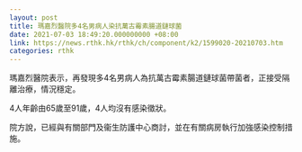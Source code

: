 ```yaml
---
layout: post
title: 瑪嘉烈醫院多4名男病人染抗萬古霉素腸道鏈球菌
date: 2021-07-03 18:49:20.000000000 +08:00
link: https://news.rthk.hk/rthk/ch/component/k2/1599020-20210703.htm
categories: rthk
---
```


瑪嘉烈醫院表示，再發現多4名男病人為抗萬古霉素腸道鏈球菌帶菌者，正接受隔離治療，情況穩定。

4人年齡由65歲至91歲，4人均沒有感染徵狀。

院方說，已經與有關部門及衞生防護中心商討，並在有關病房執行加強感染控制措施。
